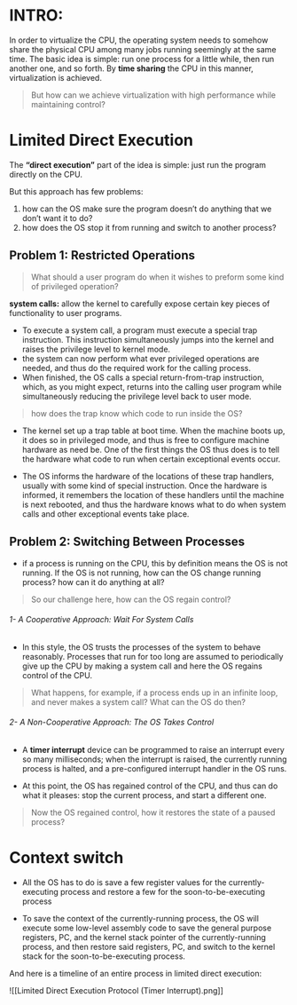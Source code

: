 # INTRO:

In order to virtualize the CPU, the operating system needs to somehow share the physical CPU among many jobs running seemingly at the same time. The basic idea is simple: run one process for a little while, then run another one, and so forth. By **time sharing** the CPU in this manner, virtualization is achieved.

> But how can we achieve virtualization with high performance while maintaining control?


# Limited Direct Execution

The **“direct execution”** part of the idea is simple: just run the program directly on the CPU.

But this approach has few problems:
1. how can the OS make sure the program doesn’t do anything that we don’t want it to do?
2. how does the OS stop it from running and switch to another process?

## Problem 1: Restricted Operations

>What should a user program do when it wishes to preform some kind of privileged operation?

**system calls:** allow the kernel to carefully expose certain key pieces of functionality to user programs.

- To execute a system call, a program must execute a special trap instruction. This instruction simultaneously jumps into the kernel and raises the privilege level to kernel mode.
- the system can now perform what ever privileged operations are needed, and thus do the required work for the calling process.
- When finished, the OS calls a special return-from-trap instruction, which, as you might expect, returns into the calling user program while simultaneously reducing the privilege level back to user mode.

>how does the trap know which code to run inside the OS?

- The kernel set up a trap table at boot time. When the machine boots up, it does so in privileged mode, and thus is free to configure machine hardware as need be. One of the first things the OS thus does is to tell the hardware what code to run when certain exceptional events occur.

- The OS informs the hardware of the locations of these trap handlers, usually with some kind of special instruction. Once the hardware is informed, it remembers the location of these handlers until the machine is next rebooted, and thus the hardware knows what to do when system calls and other exceptional events take place.


## Problem 2: Switching Between Processes

- if a process is running on the CPU, this by definition means the OS is not running. If the OS is not running, how can the OS change running process? how can it do anything at all?

>So our challenge here, how can the OS regain control?

###### 1- A Cooperative Approach: Wait For System Calls

- In this style, the OS trusts the processes of the system to behave reasonably. Processes that run for too long are assumed to periodically give up the CPU by making a system call and here the OS regains control of the CPU.

>What happens, for example, if a process ends up in an infinite loop, and never makes a system call? What can the OS do then?

###### 2- A Non-Cooperative Approach: The OS Takes Control

- A **timer interrupt** device can be programmed to raise an interrupt every so many milliseconds; when the interrupt is raised, the currently running process is halted, and a pre-configured interrupt handler in the OS runs.

- At this point, the OS has regained control of the CPU, and thus can do what it pleases: stop the current process, and start a different one.

>Now the OS regained control, how it restores the state of a paused process?


# Context switch

- All the OS has to do is save a few register values for the currently-executing process and restore a few for the soon-to-be-executing process

- To save the context of the currently-running process, the OS will execute some low-level assembly code to save the general purpose registers, PC, and the kernel stack pointer of the currently-running process, and then restore said registers, PC, and switch to the kernel stack for the soon-to-be-executing process.

And here is a timeline of an entire process in limited direct execution:

![[Limited Direct Execution Protocol (Timer Interrupt).png]]

